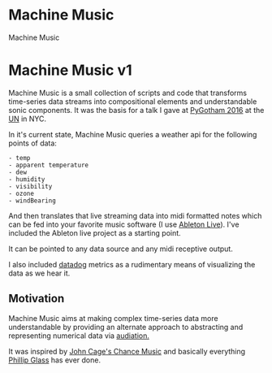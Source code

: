 # Machine Music

Machine Music 

# Machine Music v1

Machine Music is a small collection of scripts and code that transforms time-series data streams into compositional elements
and understandable sonic components. It was the basis for a talk I gave at [PyGotham 2016](https://2016.pygotham.org/talks/311/the-sound-of-data-using-p/) at the [UN](https://www.youtube.com/watch?v=vb9c_WFMYeI) in NYC.

In it's current state, Machine Music queries a weather api for the following points of data:

    - temp
    - apparent temperature
    - dew
    - humidity
    - visibility
    - ozone
    - windBearing

And then translates that live streaming data into midi formatted notes which can be fed into your favorite music
software (I use [Ableton Live](https://help.ableton.com/hc/en-us/articles/209774225-Using-virtual-MIDI-buses-in-Live)).
I've included the Ableton live project as a starting point.

It can be pointed to any data source and any midi receptive output.

I also included [datadog](https://www.datadoghq.com/) metrics as a rudimentary means of visualizing the data as we hear it.

## Motivation 

Machine Music aims at making complex time-series data more understandable by providing an alternate approach to
abstracting and representing numerical data via [audiation.](https://en.wikipedia.org/wiki/Gordon_music_learning_theory#Audiation)

It was inspired by [John Cage's Chance Music](https://en.wikipedia.org/wiki/John_Cage#Chance) and basically everything [Phillip Glass](https://en.wikipedia.org/wiki/Philip_Glass) has ever done. 


